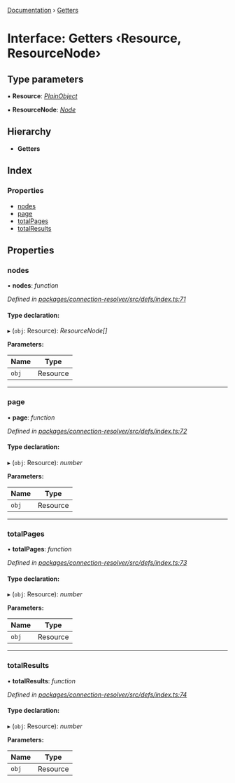 [Documentation](../README.md) › [Getters](getters.md)

# Interface: Getters ‹**Resource, ResourceNode**›

## Type parameters

▪ **Resource**: *[PlainObject](../README.md#plainobject)*

▪ **ResourceNode**: *[Node](../README.md#node)*

## Hierarchy

* **Getters**

## Index

### Properties

* [nodes](getters.md#nodes)
* [page](getters.md#page)
* [totalPages](getters.md#totalpages)
* [totalResults](getters.md#totalresults)

## Properties

###  nodes

• **nodes**: *function*

*Defined in [packages/connection-resolver/src/defs/index.ts:71](https://github.com/badbatch/graphql-box/blob/cbed108/packages/connection-resolver/src/defs/index.ts#L71)*

#### Type declaration:

▸ (`obj`: Resource): *ResourceNode[]*

**Parameters:**

Name | Type |
------ | ------ |
`obj` | Resource |

___

###  page

• **page**: *function*

*Defined in [packages/connection-resolver/src/defs/index.ts:72](https://github.com/badbatch/graphql-box/blob/cbed108/packages/connection-resolver/src/defs/index.ts#L72)*

#### Type declaration:

▸ (`obj`: Resource): *number*

**Parameters:**

Name | Type |
------ | ------ |
`obj` | Resource |

___

###  totalPages

• **totalPages**: *function*

*Defined in [packages/connection-resolver/src/defs/index.ts:73](https://github.com/badbatch/graphql-box/blob/cbed108/packages/connection-resolver/src/defs/index.ts#L73)*

#### Type declaration:

▸ (`obj`: Resource): *number*

**Parameters:**

Name | Type |
------ | ------ |
`obj` | Resource |

___

###  totalResults

• **totalResults**: *function*

*Defined in [packages/connection-resolver/src/defs/index.ts:74](https://github.com/badbatch/graphql-box/blob/cbed108/packages/connection-resolver/src/defs/index.ts#L74)*

#### Type declaration:

▸ (`obj`: Resource): *number*

**Parameters:**

Name | Type |
------ | ------ |
`obj` | Resource |
